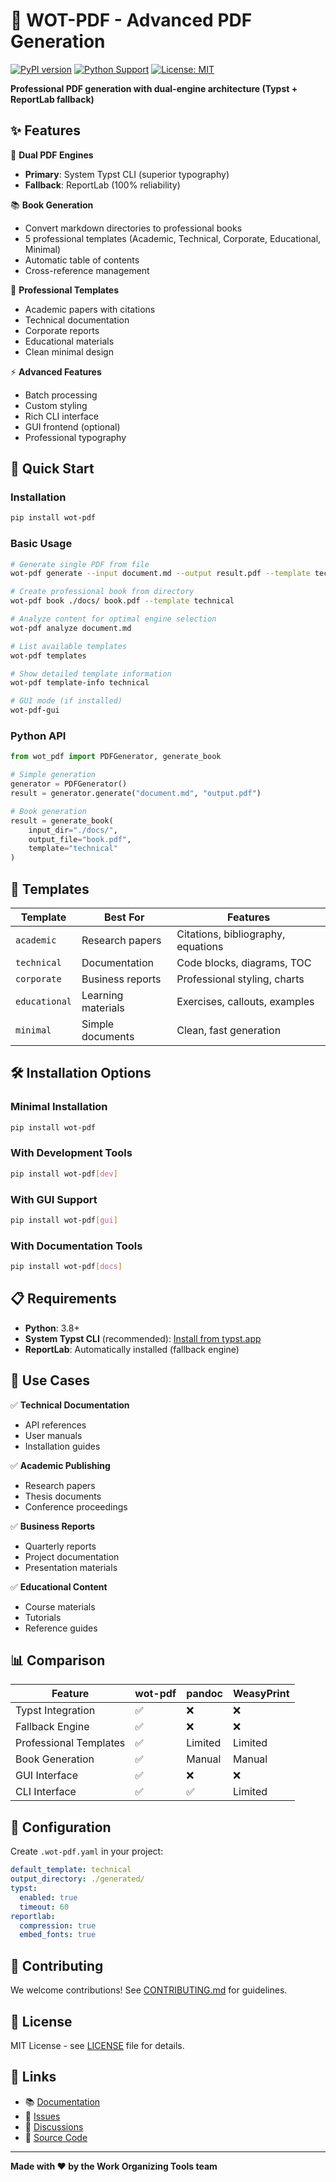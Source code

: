 # 📄 WOT-PDF - Advanced PDF Generation

[![PyPI version](https://badge.fury.io/py/wot-pdf.svg)](https://badge.fury.io/py/wot-pdf)
[![Python Support](https://img.shields.io/pypi/pyversions/wot-pdf.svg)](https://pypi.org/project/wot-pdf/)
[![License: MIT](https://img.shields.io/badge/License-MIT-yellow.svg)](https://opensource.org/licenses/MIT)

**Professional PDF generation with dual-engine architecture (Typst + ReportLab fallback)**

## ✨ Features

🎯 **Dual PDF Engines**
- **Primary**: System Typst CLI (superior typography)
- **Fallback**: ReportLab (100% reliability)

📚 **Book Generation**
- Convert markdown directories to professional books
- 5 professional templates (Academic, Technical, Corporate, Educational, Minimal)
- Automatic table of contents
- Cross-reference management

🎨 **Professional Templates**
- Academic papers with citations
- Technical documentation
- Corporate reports  
- Educational materials
- Clean minimal design

⚡ **Advanced Features**
- Batch processing
- Custom styling
- Rich CLI interface
- GUI frontend (optional)
- Professional typography

## 🚀 Quick Start

### Installation

```bash
pip install wot-pdf
```

### Basic Usage

```bash
# Generate single PDF from file
wot-pdf generate --input document.md --output result.pdf --template technical

# Create professional book from directory
wot-pdf book ./docs/ book.pdf --template technical

# Analyze content for optimal engine selection
wot-pdf analyze document.md

# List available templates
wot-pdf templates

# Show detailed template information
wot-pdf template-info technical

# GUI mode (if installed)
wot-pdf-gui
```

### Python API

```python
from wot_pdf import PDFGenerator, generate_book

# Simple generation
generator = PDFGenerator()
result = generator.generate("document.md", "output.pdf")

# Book generation
result = generate_book(
    input_dir="./docs/",
    output_file="book.pdf", 
    template="technical"
)
```

## 📖 Templates

| Template | Best For | Features |
|----------|----------|----------|
| `academic` | Research papers | Citations, bibliography, equations |
| `technical` | Documentation | Code blocks, diagrams, TOC |
| `corporate` | Business reports | Professional styling, charts |
| `educational` | Learning materials | Exercises, callouts, examples |
| `minimal` | Simple documents | Clean, fast generation |

## 🛠️ Installation Options

### Minimal Installation
```bash
pip install wot-pdf
```

### With Development Tools
```bash
pip install wot-pdf[dev]
```

### With GUI Support
```bash
pip install wot-pdf[gui]
```

### With Documentation Tools
```bash
pip install wot-pdf[docs]
```

## 📋 Requirements

- **Python**: 3.8+
- **System Typst CLI** (recommended): [Install from typst.app](https://typst.app)
- **ReportLab**: Automatically installed (fallback engine)

## 🎯 Use Cases

✅ **Technical Documentation**
- API references
- User manuals  
- Installation guides

✅ **Academic Publishing**
- Research papers
- Thesis documents
- Conference proceedings

✅ **Business Reports**
- Quarterly reports
- Project documentation
- Presentation materials

✅ **Educational Content**
- Course materials
- Tutorials
- Reference guides

## 📊 Comparison

| Feature | wot-pdf | pandoc | WeasyPrint |
|---------|---------|--------|------------|
| Typst Integration | ✅ | ❌ | ❌ |
| Fallback Engine | ✅ | ❌ | ❌ |
| Professional Templates | ✅ | Limited | Limited |
| Book Generation | ✅ | Manual | Manual |
| GUI Interface | ✅ | ❌ | ❌ |
| CLI Interface | ✅ | ✅ | Limited |

## 🔧 Configuration

Create `.wot-pdf.yaml` in your project:

```yaml
default_template: technical
output_directory: ./generated/
typst:
  enabled: true
  timeout: 60
reportlab:
  compression: true
  embed_fonts: true
```

## 🤝 Contributing

We welcome contributions! See [CONTRIBUTING.md](CONTRIBUTING.md) for guidelines.

## 📜 License

MIT License - see [LICENSE](LICENSE) file for details.

## 🔗 Links

- 📚 [Documentation](https://wot-pdf.readthedocs.io)
- 🐛 [Issues](https://github.com/work-organizing-tools/wot-pdf/issues)
- 💬 [Discussions](https://github.com/work-organizing-tools/wot-pdf/discussions)
- 🌟 [Source Code](https://github.com/work-organizing-tools/wot-pdf)

---

**Made with ❤️ by the Work Organizing Tools team**
